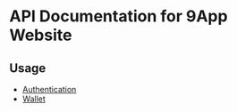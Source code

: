 # API Documentation for 9App Website

## Usage

- [Authentication](./authentication.md)
- [Wallet](./wallets.md)
